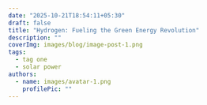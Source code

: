 ```yaml
---
date: "2025-10-21T18:54:11+05:30"
draft: false
title: "Hydrogen: Fueling the Green Energy Revolution"
description: ""
coverImg: images/blog/image-post-1.png
tags:
  - tag one
  - solar power
authors:
  - name: images/avatar-1.png
    profilePic: ""
---
```

